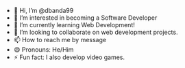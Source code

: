 - 👋 Hi, I’m @dbanda99
- 👀 I’m interested in becoming a Software Developer
- 🌱 I’m currently learning Web Development!
- 💞️ I’m looking to collaborate on web development projects. 
- 📫 How to reach me by message
- 😄 Pronouns: He/Him
- ⚡ Fun fact: I also develop video games.

